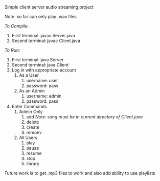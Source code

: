 Simple client server audio streaming project

Note: so far can only play .wav files

_To Compile:_
1. First terminal: javac Server.java
2. Second terminal: javac Client.java

_To Run:_
1. First terminal: java Server <Port Number>
2. Second terminal: java Client <Server IP> <Port Number>
3. Log in with appropriate account
   1. As a User
      1. username: user
      2. password: pass
   2. As an Admin
      1.  username: admin
      2.  password: pass
4.  Enter Commands
    1.  Admin Only
        1. add <song name> *Note: song must be in current directory of Client.java*
        2. delete <song name>
        3. create <username> <pass>
        4. remoev <username>
    2. All Users
       1. play <song name>
       2. pause
       3. resume
       4. stop
       5. library 


Future work is to get .mp3 files to work and also add ability to use playlists